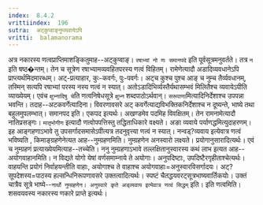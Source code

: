 ```yaml
---
index:  8.4.2
vrittiindex:  196
sutra:  अट्कुप्वाङ्नुम्व्यवायेऽपि
vritti:  balamanorama 
---
```


अत्र नकारस्य णत्वप्राप्तिमाशङ्कितुमाह--अट्कुप्वाङ्। `रषाभ्यां नो णः समानपदे` इति पूर्वसूत्रमनुवर्तते। तत्र `न` इति षष्ठ�न्तम्। तेन च सूत्रेण रषाभ्यामव्यवहितपरस्य णत्वं विहितम्। रामेणेत्यादौ अडादिव्यवधानेऽपि प्राप्त्यर्थमिदमारब्धम्। अट्-प्रत्याहार, कुः-कवर्गः, पुः-पवर्गः। अट्च कुश्च पुश्च आङ् च नुम्च तैर्व्यवधानम्, तस्मिन् सत्यपि रषाभ्यां परस्य नस्य णत्वं न स्यात्। अतोऽडादिभिर्व्यस्तैर्यथासम्भवं मिलितैश्च व्यवायेऽपीति व्याख्येयम्। एवंच `क्षुभ्नादिषु चे`ति णत्वनिषेधसूत्रे `क्षुभ्न` शब्दपाठोऽर्थवान्। `सरूपाणा`मित्यादिनिर्देशाश्च उपपन्ना भवन्ति। तदाह--अटकवर्गेत्यादिना। विवरणावसरे अट् कवर्गेत्याद्यविभक्तिकनिर्देशाश्च न दूष्यन्ते, भाष्ये तथा बहुलमुपलम्भात्। समानपद इति। एकपद इत्यर्थः। अखण्डमेव पदमिह विवक्षितम्। तेन रामनामेत्यादौ नातिप्रसङ्गः। `मातृभोगीण` इत्यादौ णत्वोपपत्तिस्तु तद्धिताधिकारे वक्ष्यते। अङा व्यवाये पर्याणद्धमित्युदाहरणम्। इह आङ्गहणाऽभावे तु उपसर्गादसमासेऽपीत्यत्र तदनुवृत्त्या णत्वं न स्यात्। नन्वड्?व्यवाय इत्येवात्र णत्वं भविष्यति , किमाङ्ग्रहणेनेत्यत आह--नुम्ग्रहणमिति। नुम्ग्रहणेन अनस्वारो लक्ष्यते। प्रयोगानुसारादित्यर्थः। एवं च नुम्ग्रहणं प्रत्याख्येयमित्याह--तच्चेति। ननु नुम्ग्रहणाऽभावे तल्लक्षितानुस्वारस्य कथं लाभ इत्यत आह--अयोगवाहानमिति। न विद्यते योगो येषां वर्णसमाम्नाये ते अयोगाः। अनुपदिष्टाः, उपदिष्टैरगृहीताश्चेत्यर्थः। वाहयन्ति प्रयोगं निर्वाहयन्तीति वाहाः, अयोगाश्च ते वाहाश्च अयोगवाहाः=अनुस्वारविसर्गादयः। अट्?सूपदेशस्य=पाठस्य हल्सन्धिनिरूपणावसरे उक्तत्वादित्यर्थः। स्पष्टं चैतद्धयवरट्सूत्रभाष्यवार्तिकयोः। उक्तं चात्रैव सूत्रे भाष्ये--`नार्थो नुम्ग्रहणेन। अनुस्वारे कृते अड्व्यवाय इत्येवात्र णत्वं सिद्धम्` इति। इति णत्वमिति। शसवयवस्य नकारस्य णकारे प्राप्ते इत्यर्थः।


